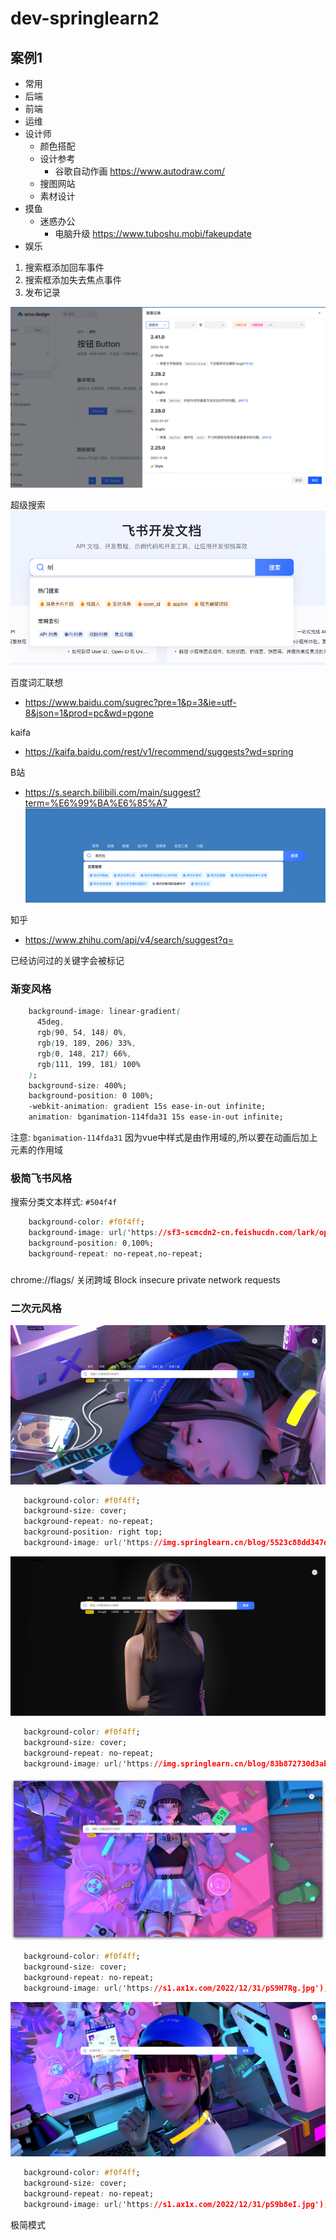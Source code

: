 # dev-springlearn2


## 案例1

- 常用
- 后端
- 前端
- 运维
- 设计师
	- 颜色搭配
	- 设计参考
		- 谷歌自动作画 https://www.autodraw.com/
	- 搜图网站
	- 素材设计
- 摸鱼
	- 迷惑办公
		- 电脑升级 https://www.tuboshu.mobi/fakeupdate
- 娱乐



1. 搜索框添加回车事件
2. 搜索框添加失去焦点事件
3. 发布记录

![img_1.png](img_1.png)

超级搜索
![img.png](img.png)



百度词汇联想
- https://www.baidu.com/sugrec?pre=1&p=3&ie=utf-8&json=1&prod=pc&wd=pgone


kaifa
- https://kaifa.baidu.com/rest/v1/recommend/suggests?wd=spring


B站
- https://s.search.bilibili.com/main/suggest?term=%E6%99%BA%E6%85%A7
![img_2.png](img_2.png)

知乎

- https://www.zhihu.com/api/v4/search/suggest?q=

已经访问过的关键字会被标记



### 渐变风格

```css 
    background-image: linear-gradient(
      45deg,
      rgb(90, 54, 148) 0%,
      rgb(19, 189, 206) 33%,
      rgb(0, 148, 217) 66%,
      rgb(111, 199, 181) 100%
    );
    background-size: 400%;
    background-position: 0 100%;
    -webkit-animation: gradient 15s ease-in-out infinite;
    animation: bganimation-114fda31 15s ease-in-out infinite;
```

注意: `bganimation-114fda31` 因为vue中样式是由作用域的,所以要在动画后加上元素的作用域



### 极简飞书风格

搜索分类文本样式: `#504f4f`

```css 
    background-color: #f0f4ff;
    background-image: url('https://sf3-scmcdn2-cn.feishucdn.com/lark/open/doc/frontend/images/home-banner-left-572185fb.png'),url('https://sf3-scmcdn2-cn.feishucdn.com/lark/open/doc/frontend/images/home-banner-right-c40ab17b.png');
    background-position: 0,100%;
    background-repeat: no-repeat,no-repeat;
```


### 
chrome://flags/
关闭跨域 Block insecure private network requests


### 二次元风格

![img_3.png](img_3.png)

```css 
   background-color: #f0f4ff;
   background-size: cover;
   background-repeat: no-repeat;
   background-position: right top;
   background-image: url('https://img.springlearn.cn/blog/5523c88dd347d1b7cc617f632b7efdb7.jpeg'), linear-gradient(rgb(219, 166, 166), rgb(0, 0, 172));
```

![img_4.png](img_4.png)
```css 
   background-color: #f0f4ff;
   background-size: cover;
   background-repeat: no-repeat;
   background-image: url('https://img.springlearn.cn/blog/83b872730d3ab4a502c2ae5d73db4dee.jpeg'), linear-gradient(rgb(219, 166, 166), rgb(0, 0, 172));
```

![img_5.png](img_5.png)

```css 
   background-color: #f0f4ff;
   background-size: cover;
   background-repeat: no-repeat;
   background-image: url('https://s1.ax1x.com/2022/12/31/pS9H7Rg.jpg'), linear-gradient(rgb(219, 166, 166), rgb(0, 0, 172));
```

![img_6.png](img_6.png)

```css 
   background-color: #f0f4ff;
   background-size: cover;
   background-repeat: no-repeat;
   background-image: url('https://s1.ax1x.com/2022/12/31/pS9b8eI.jpg');
```


极简模式
